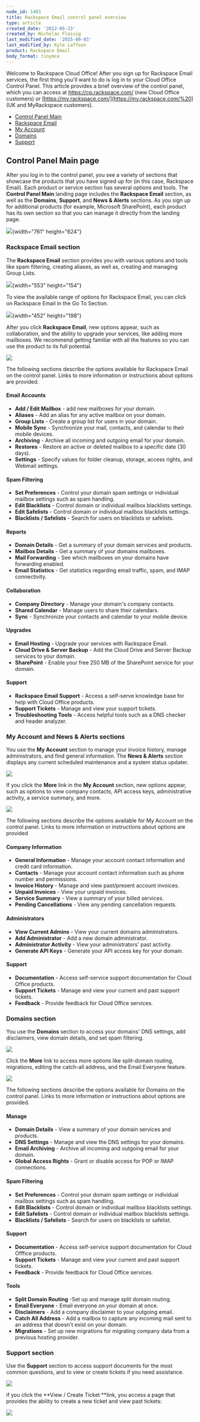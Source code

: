 ```yaml
---
node_id: 1403
title: Rackspace Email control panel overview
type: article
created_date: '2012-05-23'
created_by: Nicholas Fleisig
last_modified_date: '2015-09-03'
last_modified_by: Kyle Laffoon
product: Rackspace Email
body_format: tinymce
---
```


Welcome to Rackspace Cloud Office! After you sign up for Rackspace Email
services, the first thing you'll want to do is log in to your Cloud
Office Control Panel. This article provides a brief overview of the
control panel, which you can access at <https://cp.rackspace.com/> (new
Cloud Office customers) or
[https://my.rackspace.com/](https://my.rackspace.com/%20) (UK and
MyRackspace customers).

-   [Control Panel Main](#ControlPanelMain)
-   [Rackspace Email](#RackspaceEmail)
-   [My Account](#MyAccount)
-   [Domains](#Domains)
-   [Support](#Support)

[]()

Control Panel Main page
-----------------------

After you log in to the control panel, you see a variety of sections
that showcase the products that you have signed up for (in this case,
Rackspace Email). Each product or service section has several options
and tools. The **Control Panel Main** landing page includes the
**Rackspace Email** section, as well as the **Domains**, **Support**,
and **News & Alerts** sections. As you sign up for additional products
(for example, Microsoft SharePoint), each product has its own section so
that you can manage it directly from the landing page.

![](https://8026b2e3760e2433679c-fffceaebb8c6ee053c935e8915a3fbe7.ssl.cf2.rackcdn.com/field/image/CP_Main.png){width="761"
height="624"}

[]()

### Rackspace Email section

The **Rackspace Email** section provides you with various options and
tools like spam filtering, creating aliases, as well as, creating and
managing Group Lists.

![](https://8026b2e3760e2433679c-fffceaebb8c6ee053c935e8915a3fbe7.ssl.cf2.rackcdn.com/field/image/RSE_Section.png){width="553"
height="154"}

To view the available range of options for Rackspace Email, you can
click on Rackspace Email in the Go To Section.

![](https://8026b2e3760e2433679c-fffceaebb8c6ee053c935e8915a3fbe7.ssl.cf2.rackcdn.com/field/image/Go_To_Section.png){width="452"
height="198"}

After you click **Rackspace Email**, new options appear, such as
collaboration, and the ability to upgrade your services, like adding
more mailboxes. We recommend getting familiar with all the features so
you can use the product to its full potential.

![](http://c15042926.r26.cf2.rackcdn.com/CP3.png)

The following sections describe the options available for Rackspace
Email on the control panel. Links to more information or instructions
about options are provided.

#### Email Accounts

-   **Add / Edit Mailbox** - add new mailboxes for your domain.
-   **Aliases** - Add an alias for any active mailbox on your domain.
-   **Group Lists** - Create a group list for users in your domain.
-   **Mobile Sync** - Synchronize your mail, contacts, and calendar to
    their mobile devices.
-   **Archiving** - Archive all incoming and outgoing email for
    your domain.
-   **Restores** - Restore an active or deleted mailbox to a specific
    date (30 days).
-   **Settings** - Specify values for folder cleanup, storage, access
    rights, and Webmail settings.

#### Spam Filtering

-   **Set Preferences** - Control your domain spam settings or
    individual mailbox settings such as spam handling.
-   **Edit Blacklists** - Control domain or individual mailbox
    blacklists settings.
-   **Edit Safelists** - Control domain or individual mailbox
    blacklists settings.
-   **Blacklists / Safelists** - Search for users on blacklists
    or safelists.

#### Reports

-   **Domain Details** - Get a summary of your domain services
    and products.
-   **Mailbox Details** - Get a summary of your domains mailboxes.
-   **Mail Forwarding** -  See which mailboxes on your domains have
    forwarding enabled.
-   **Email Statistics** - Get statistics regarding email traffic, spam,
    and IMAP connectivity.

#### Collaboration

-   **Company Directory** - Manage your domain's company contacts.
-   **Shared Calendar** - Manage users to share their calendars.
-   **Sync** - Synchronize your contacts and calendar to your
    mobile device.

#### Upgrades

-   **Email Hosting** - Upgrade your services with Rackspace Email.
-   **Cloud Drive & Server Backup** - Add the Cloud Drive and Server
    Backup services to your domain.
-   **SharePoint** - Enable your free 250 MB of the SharePoint service
    for your domain.

#### Support

-   **Rackspace Email Support** - Access a self-serve knowledge base for
    help with Cloud Office products.
-   **Support Tickets** - Manage and view your support tickets.
-   **Troubleshooting Tools** - Access helpful tools such as a DNS
    checker and header analyzer.

[]()

### My Account and News & Alerts sections

You use the **My Account** section to manage your invoice history,
manage administrators, and find general information. The **News &
Alerts** section displays any current scheduled maintenance and a system
status updater.

![](http://c15042926.r26.cf2.rackcdn.com/CP6.png)

If you click the **More** link in the **My Account** section, new
options appear, such as options to view company contacts, API access
keys, administrative activity, a service summary, and more.

![](http://c15042926.r26.cf2.rackcdn.com/Cp10.png)

The following sections describe the options available for My Account on
the control panel. Links to more information or instructions about
options are provided

#### Company Information

-   **General Information** - Manage your account contact information
    and credit card information.
-   **Contacts** - Manage your account contact information such as phone
    number and permissions.
-   **Invoice History** - Manage and view past/present account invoices.
-   **Unpaid Invoices** - View your unpaid invoices.
-   **Service Summary** - View a summary of your billed services.
-   **Pending Cancellations** - View any pending cancellation requests.

#### Administrators

-   **View Current Admins** - View your current domains administrators.
-   **Add Administrator** - Add a new domain administrator.
-   **Administrator Activity** - View your administrators'
    past activity.
-   **Generate API Keys** - Generate your API access key for
    your domain.

#### **Support**

-   **Documentation** - Access self-service support documentation for
    Cloud Office products.
-   **Support Tickets** - Manage and view your current and past
    support tickets.
-   **Feedback** - Provide feedback for Cloud Office services.

[]()

### Domains section

You use the **Domains** section to access your domains' DNS settings,
add disclaimers, view domain details, and set spam filtering.

![](http://c15042926.r26.cf2.rackcdn.com/CP4.png)

Click the **More** link to access more options like split-domain
routing, migrations, editing the catch-all address, and the Email
Everyone feature.

![](http://c15042926.r26.cf2.rackcdn.com/CP5.png)

The following sections describe the options available for Domains on the
control panel. Links to more information or instructions about options
are provided.

#### Manage

-   **Domain Details** - View  a summary of your domain services
    and products.
-   **DNS Settings** - Manage and view the DNS settings for
    your domains.
-   **Email Archiving** - Archive all incoming and outgoing email for
    your domain.
-   **Global Access Rights** - Grant or disable access for POP or
    IMAP connections.

#### Spam Filtering

-   **Set Preferences** - Control your domain spam settings or
    individual mailbox settings such as spam handling.
-   **Edit Blacklists** - Control domain or individual mailbox
    blacklists settings.
-   **Edit Safelists** - Control domain or individual mailbox
    blacklists settings.
-   **Blacklists / Safelists** - Search for users on blacklists
    or safelist.

#### Support

-   **Documentation** - Access self-service support documentation for
    Cloud Offfice products.
-   **Support Tickets** - Manage and view your current and past
    support tickets.
-   **Feedback** - Provide feedback for Cloud Office services.

#### Tools

-   **Split Domain Routing** -Set up and manage split domain routing.
-   **Email Everyone** - Email everyone on your domain at once.
-   **Disclaimers** - Add a company disclaimer to your outgoing email.
-   **Catch All Address** - Add a mailbox to capture any incoming mail
    sent to an address that doesn't exist on your domain.
-   **Migrations** - Set up new migrations for migrating company data
    from a previous hosting provider.

[]()

### Support section

Use the **Support** section to access support documents for the most
common questions, and to view or create tickets if you need assistance.

![](http://c15042926.r26.cf2.rackcdn.com/CPEight.png)

if you click  the **View / Create Ticket **link, you access a page that
provides the ability to create a new ticket and view past tickets:

![](http://c15042926.r26.cf2.rackcdn.com/CP9.png)

